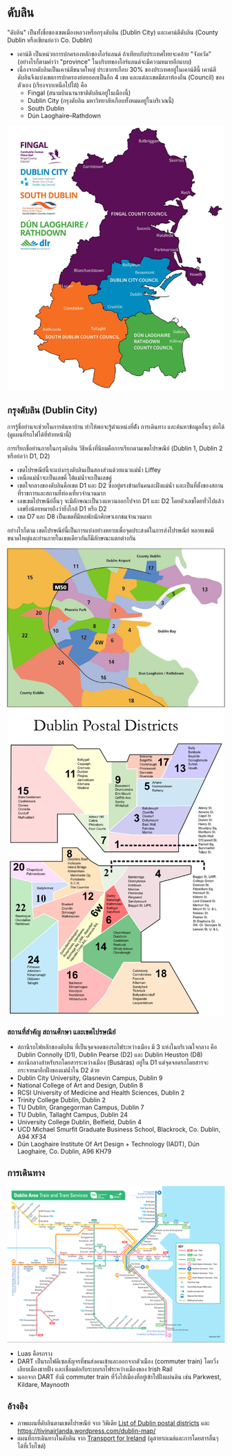 # ดับลิน

"ดับลิน" เป็นทั้งชื่อของเขตเมืองหลวงหรือกรุงดับลิน (Dublin City)
และเคาน์ตีดับลิน (County Dublin หรือเขียนย่อว่า Co. Dublin)

- เคาน์ตี เป็นหน่วยการปกครองหลักของไอร์แลนด์
  ถ้าเทียบกับประเทศไทยจะคล้าย "จังหวัด"
  (อย่างไรก็ตามคำว่า "province" ในบริบทของไอร์แลนด์จะมีความหมายอีกแบบ)
- เนื่องจากดับลินเป็นเคาน์ตีขนาดใหญ่ ประชากรเกือบ 30% ของประเทศอยู่ในเคาน์ตีนี้
  เคาน์ตีดับลินจึงแบ่งเขตการปกครองย่อยออกเป็นอีก 4 เขต
  และแต่ละเขตมีสภาท้องถิ่น (Council) ของตัวเอง (เรียงจากเหนือไปใต้) คือ
    - Fingal (สนามบินนานาชาติดับลินอยู่ในเมืองนี้)
    - Dublin City (กรุงดับลิน มหาวิทยาลัยเกือบทั้งหมดอยู่ในบริเวณนี้)
    - South Dublin
    - Dún Laoghaire–Rathdown

![เมืองในเคาน์ตีดับลิน](img/dublin-council-areas.jpg)

## กรุงดับลิน (Dublin City)

การรู้ชื่อย่านจะช่วยในการค้นหาบ้าน
ทำให้พอจะรู้ตำแหน่งที่ต้ัง การเดินทาง และค้นหาข้อมูลอื่นๆ ต่อได้
(ดูแผนที่รถไฟได้ที่ท้ายหน้านี้)

การเรียกชื่อย่านภายในกรุงดับลิน วิธีหนึ่งที่นิยมคือการเรียกตามเขตไปรษณีย์
(Dublin 1, Dublin 2 หรือย่อว่า D1, D2)

- เขตไปรษณีย์นี้จะแบ่งกรุงดับลินเป็นสองส่วนด้วยแนวแม่น้ำ Liffey
- เหนือแม่น้ำจะเป็นเลขคี่ ใต้แม่น้ำจะเป็นเลขคู่
- เขตใจกลางของดับลินคือเขต D1 และ D2 ซึ่งอยู่ตรงข้ามกันคนละฝั่งแม่น้ำ
  และเป็นที่ตั้งของสถานที่ราชการและสถานที่ท่องเที่ยวจำนวนมาก
- เลขเขตไปรษณีย์อื่นๆ จะมีลักษณะเป็นวงแหวนออกไปจาก D1 และ D2
  โดยตัวเลขโดยทั่วไปแล้ว เลขยิ่งน้อยหมายถึงว่ายิ่งใกล้ D1 หรือ D2
- เขต D7 และ D8 เป็นเขตที่มีหอพักนักศึกษาเอกชนจำนวนมาก

อย่างไรก็ตาม เขตไปรษณีย์นี้เป็นการแบ่งอย่างหยาบเพื่อจุดประสงค์ในการส่งไปรษณีย์
หลายเขตมีขนาดใหญ่และย่านภายในเขตเดียวกันก็มีลักษณะแตกต่างกัน

![แผนที่ดับลินตามเขตไปรษณีย์](img/dublin-postal-2.jpg)
![แผนที่ดับลินตามเขตไปรษณีย์](img/dublin-postal.jpg)

### สถานที่สำคัญ สถานศึกษา และเขตไปรษณีย์

- สถานีรถไฟหลักของดับลิน ที่เป็นจุดจอดของรถไฟระหว่างเมือง
  มี 3 แห่งในบริเวณใจกลาง
  คือ Dublin Connolly (D1), Dublin Pearse (D2) และ Dublin Heuston (D8)
- สถานีกลางสำหรับรถโดยสารระหว่างเมือง (Busáras) อยู่ใน D1
  แต่จุดจอดรถโดยสารจะกระจายมาอีกฝั่งของแม่น้ำใน D2 ด้วย
- Dublin City University, Glasnevin Campus, Dublin 9
- National College of Art and Design, Dublin 8
- RCSI University of Medicine and Health Sciences, Dublin 2
- Trinity College Dublin, Dublin 2
- TU Dublin, Grangegorman Campus, Dublin 7
- TU Dublin, Tallaght Campus, Dublin 24
- University College Dublin, Belfield, Dublin 4
- UCD Michael Smurfit Graduate Business School, Blackrock, Co. Dublin, A94 XF34
- Dún Laoghaire Institute Of Art Design + Technology (IADT), Dún Laoghaire, Co. Dublin, A96 KH79

## การเดินทาง

![แผนที่การเดินทางในดับลิน](img/dublin-transport.png)

- Luas คือรถราง
- DART เป็นรถไฟดีเซลสัญจรที่ขนส่งคนเข้าและออกจากตัวเมือง (commuter train)
  โดยวิ่งเลียบเมืองชายฝั่ง และเชื่อมต่อกับระบบรถไฟระหว่างเมืองของ Irish Rail
- นอกจาก DART ยังมี commuter train ที่วิ่งไปเมืองที่อยู่เข้าไปฝั่งแผ่นดิน
  เช่น Parkwest, Kildare, Maynooth

## อ้างอิง

- ภาพแผนที่ดับลินตามเขตไปรษณีย์
  จาก วิพีเดีย [List of Dublin postal districts](https://en.wikipedia.org/wiki/List_of_Dublin_postal_districts)
  และ <https://tivinairlanda.wordpress.com/dublin-map/>
- แผนที่การเดินทางในดับลิน
  จาก [Transport for Ireland](https://www.transportforireland.ie/plan-a-journey/network-maps/)
  (ดูสายรถเมล์และการโดยสารอื่นๆ ได้ที่เว็บไซต์)
